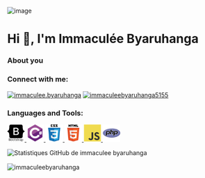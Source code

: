 ![image](https://github.com/immaculeebyaruhanga/immaculeebyaruhanga/assets/155079185/0a3602f0-a72f-41b7-b34d-b79029cae34f)<h1>Hi 👋, I'm Immaculée Byaruhanga</h1>
<h3>About you</h3>


<h3 align="left">Connect with me:</h3>
<p align="left">
<a href="https://fb.com/immaculee.byaruhanga" target="blank"><img align="center" src="https://raw.githubusercontent.com/rahuldkjain/github-profile-readme-generator/master/src/images/icons/Social/facebook.svg" alt="immaculee.byaruhanga" height="30" width="40" /></a>
<a href="https://www.youtube.com/c/immaculeebyaruhanga5155" target="blank"><img align="center" src="https://raw.githubusercontent.com/rahuldkjain/github-profile-readme-generator/master/src/images/icons/Social/youtube.svg" alt="immaculeebyaruhanga5155" height="30" width="40" /></a>
</p>

<h3 align="left">Languages and Tools:</h3>
<p align="left"> <a href="https://getbootstrap.com" target="_blank" rel="noreferrer"> <img src="https://raw.githubusercontent.com/devicons/devicon/master/icons/bootstrap/bootstrap-plain-wordmark.svg" alt="bootstrap" width="40" height="40"/> </a> <a href="https://www.w3schools.com/cs/" target="_blank" rel="noreferrer"> <img src="https://raw.githubusercontent.com/devicons/devicon/master/icons/csharp/csharp-original.svg" alt="csharp" width="40" height="40"/> </a> <a href="https://www.w3schools.com/css/" target="_blank" rel="noreferrer"> <img src="https://raw.githubusercontent.com/devicons/devicon/master/icons/css3/css3-original-wordmark.svg" alt="css3" width="40" height="40"/> </a> <a href="https://www.w3.org/html/" target="_blank" rel="noreferrer"> <img src="https://raw.githubusercontent.com/devicons/devicon/master/icons/html5/html5-original-wordmark.svg" alt="html5" width="40" height="40"/> </a> <a href="https://developer.mozilla.org/en-US/docs/Web/JavaScript" target="_blank" rel="noreferrer"> <img src="https://raw.githubusercontent.com/devicons/devicon/master/icons/javascript/javascript-original.svg" alt="javascript" width="40" height="40"/> </a> <a href="https://www.php.net" target="_blank" rel="noreferrer"> <img src="https://raw.githubusercontent.com/devicons/devicon/master/icons/php/php-original.svg" alt="php" width="40" height="40"/> </a> </p>


<img src="https://github-readme-stats.vercel.app/api?username=immaculeebyaruhanga&theme=transparent" alt="Statistiques GitHub de immaculee byaruhanga ">

<p><img align="center" src="https://github-readme-streak-stats.herokuapp.com/?user=immaculeebyaruhanga&theme=transparent" alt="immaculeebyaruhanga" /></p>
